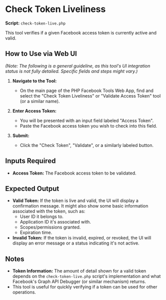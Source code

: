 # Check Token Liveliness

**Script:** `check-token-live.php`

This tool verifies if a given Facebook access token is currently active and valid.

## How to Use via Web UI

_(Note: The following is a general guideline, as this tool's UI integration status is not fully detailed. Specific fields and steps might vary.)_

1.  **Navigate to the Tool:**
    - On the main page of the PHP Facebook Tools Web App, find and select the "Check Token Liveliness" or "Validate Access Token" tool (or a similar name).

2.  **Enter Access Token:**
    - You will be presented with an input field labeled "Access Token".
    - Paste the Facebook access token you wish to check into this field.

3.  **Submit:**
    - Click the "Check Token", "Validate", or a similarly labeled button.

## Inputs Required

- **Access Token:** The Facebook access token to be validated.

## Expected Output

- **Valid Token:** If the token is live and valid, the UI will display a confirmation message. It might also show some basic information associated with the token, such as:
  - User ID it belongs to.
  - Application ID it's associated with.
  - Scopes/permissions granted.
  - Expiration time.
- **Invalid Token:** If the token is invalid, expired, or revoked, the UI will display an error message or a status indicating it's not active.

## Notes

- **Token Information:** The amount of detail shown for a valid token depends on the `check-token-live.php` script's implementation and what Facebook's Graph API Debugger (or similar mechanism) returns.
- This tool is useful for quickly verifying if a token can be used for other operations.
